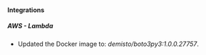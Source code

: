 #### Integrations
##### AWS - Lambda
- Updated the Docker image to: *demisto/boto3py3:1.0.0.27757*.
